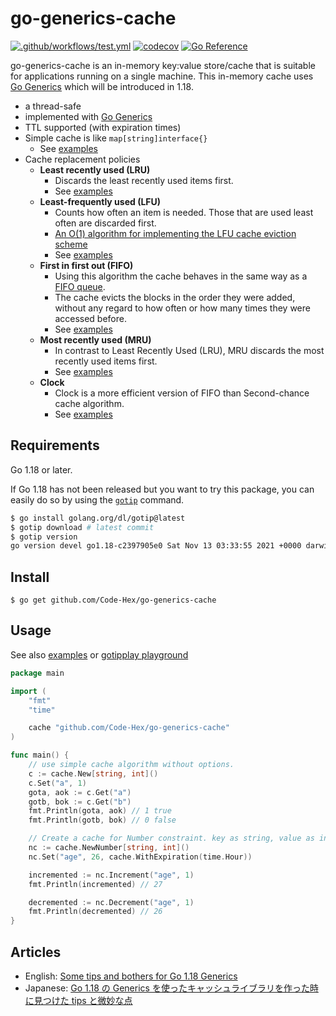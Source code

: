 # go-generics-cache

[![.github/workflows/test.yml](https://github.com/Code-Hex/go-generics-cache/actions/workflows/test.yml/badge.svg)](https://github.com/Code-Hex/go-generics-cache/actions/workflows/test.yml) [![codecov](https://codecov.io/gh/Code-Hex/go-generics-cache/branch/main/graph/badge.svg?token=Wm7UEwgiZu)](https://codecov.io/gh/Code-Hex/go-generics-cache) [![Go Reference](https://pkg.go.dev/badge/github.com/Code-Hex/go-generics-cache.svg)](https://pkg.go.dev/github.com/Code-Hex/go-generics-cache)

go-generics-cache is an in-memory key:value store/cache that is suitable for applications running on a single machine. This in-memory cache uses [Go Generics](https://go.dev/blog/generics-proposal) which will be introduced in 1.18.

- a thread-safe
- implemented with [Go Generics](https://go.dev/blog/generics-proposal)
- TTL supported (with expiration times)
- Simple cache is like `map[string]interface{}`
  - See [examples](https://github.com/Code-Hex/go-generics-cache/blob/main/policy/simple/example_test.go)
- Cache replacement policies
  - **Least recently used (LRU)**
    - Discards the least recently used items first.
    - See [examples](https://github.com/Code-Hex/go-generics-cache/blob/main/policy/lru/example_test.go)
  - **Least-frequently used (LFU)**
    - Counts how often an item is needed. Those that are used least often are discarded first.
    - [An O(1) algorithm for implementing the LFU cache eviction scheme](http://dhruvbird.com/lfu.pdf)
    - See [examples](https://github.com/Code-Hex/go-generics-cache/blob/main/policy/lfu/example_test.go)
  - **First in first out (FIFO)**
    - Using this algorithm the cache behaves in the same way as a [FIFO queue](https://en.wikipedia.org/wiki/FIFO_(computing_and_electronics)).
    - The cache evicts the blocks in the order they were added, without any regard to how often or how many times they were accessed before.
	- See [examples](https://github.com/Code-Hex/go-generics-cache/blob/main/policy/fifo/example_test.go)
  - **Most recently used (MRU)**
    - In contrast to Least Recently Used (LRU), MRU discards the most recently used items first.
	- See [examples](https://github.com/Code-Hex/go-generics-cache/blob/main/policy/mru/example_test.go)
  - **Clock**
    - Clock is a more efficient version of FIFO than Second-chance cache algorithm.
	- See [examples](https://github.com/Code-Hex/go-generics-cache/blob/main/policy/clock/example_test.go)

## Requirements

Go 1.18 or later.

If Go 1.18 has not been released but you want to try this package, you can easily do so by using the [`gotip`](https://pkg.go.dev/golang.org/dl/gotip) command.

```sh
$ go install golang.org/dl/gotip@latest
$ gotip download # latest commit
$ gotip version
go version devel go1.18-c2397905e0 Sat Nov 13 03:33:55 2021 +0000 darwin/arm64
```

## Install

    $ go get github.com/Code-Hex/go-generics-cache

## Usage

See also [examples](https://github.com/Code-Hex/go-generics-cache/blob/main/example_test.go) or [gotipplay playground](https://go.dev/play/p/MRF_I4oUS_W?v=gotip)

```go
package main

import (
	"fmt"
	"time"

	cache "github.com/Code-Hex/go-generics-cache"
)

func main() {
	// use simple cache algorithm without options.
	c := cache.New[string, int]()
	c.Set("a", 1)
	gota, aok := c.Get("a")
	gotb, bok := c.Get("b")
	fmt.Println(gota, aok) // 1 true
	fmt.Println(gotb, bok) // 0 false

	// Create a cache for Number constraint. key as string, value as int.
	nc := cache.NewNumber[string, int]()
	nc.Set("age", 26, cache.WithExpiration(time.Hour))

	incremented := nc.Increment("age", 1)
	fmt.Println(incremented) // 27

	decremented := nc.Decrement("age", 1)
	fmt.Println(decremented) // 26
}
```

## Articles

- English: [Some tips and bothers for Go 1.18 Generics](https://dev.to/codehex/some-tips-and-bothers-for-go-118-generics-lc7)
- Japanese: [Go 1.18 の Generics を使ったキャッシュライブラリを作った時に見つけた tips と微妙な点](https://zenn.dev/codehex/articles/3e6935ee6d853e)
